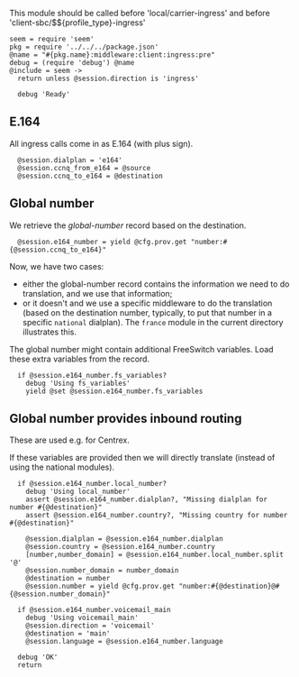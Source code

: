 This module should be called before 'local/carrier-ingress' and before 'client-sbc/$${profile_type}-ingress'

    seem = require 'seem'
    pkg = require '../../../package.json'
    @name = "#{pkg.name}:middleware:client:ingress:pre"
    debug = (require 'debug') @name
    @include = seem ->
      return unless @session.direction is 'ingress'

      debug 'Ready'

E.164
-----

All ingress calls come in as E.164 (with plus sign).

      @session.dialplan = 'e164'
      @session.ccnq_from_e164 = @source
      @session.ccnq_to_e164 = @destination

Global number
-------------

We retrieve the *global-number* record based on the destination.

      @session.e164_number = yield @cfg.prov.get "number:#{@session.ccnq_to_e164}"

Now, we have two cases:
- either the global-number record contains the information we need to do translation, and we use that information;
- or it doesn't and we use a specific middleware to do the translation (based on the destination number, typically, to put that number in a specific `national` dialplan). The `france` module in the current directory illustrates this.

The global number might contain additional FreeSwitch variables. Load these extra variables from the record.

      if @session.e164_number.fs_variables?
        debug 'Using fs_variables'
        yield @set @session.e164_number.fs_variables

Global number provides inbound routing
--------------------------------------

These are used e.g. for Centrex.

If these variables are provided then we will directly translate (instead of using the national modules).

      if @session.e164_number.local_number?
        debug 'Using local_number'
        assert @session.e164_number.dialplan?, "Missing dialplan for number #{@destination}"
        assert @session.e164_number.country?, "Missing country for number #{@destination}"

        @session.dialplan = @session.e164_number.dialplan
        @session.country = @session.e164_number.country
        [number,number_domain] = @session.e164_number.local_number.split '@'
        @session.number_domain = number_domain
        @destination = number
        @session.number = yield @cfg.prov.get "number:#{@destination}@#{@session.number_domain}"

      if @session.e164_number.voicemail_main
        debug 'Using voicemail_main'
        @session.direction = 'voicemail'
        @destination = 'main'
        @session.language = @session.e164_number.language

      debug 'OK'
      return
